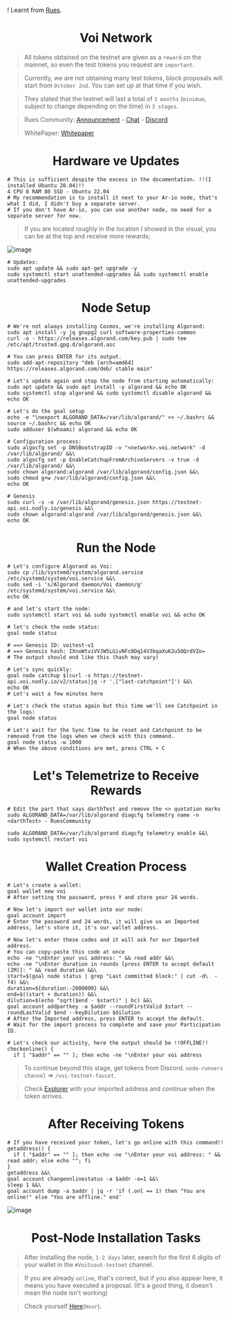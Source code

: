 ! Learnt from [Rues](https://github.com/ruesandora).
<h1 align="center">Voi Network</h1>

> All tokens obtained on the testnet are given as a `reward` on the mainnet, so even the test tokens you request are `important`.

> Currently, we are not obtaining many test tokens, block proposals will start from `October 2nd`. You can set up at that time if you wish.

> They stated that the testnet will last a total of `3 months` (`minimum`, subject to change depending on the time) in `3 stages`.

> Rues Community: [Announcement](https://t.me/RuesAnnouncement) - [Chat](https://t.me/RuesChat) - [Discord](https://discord.gg/t7qVBD6m)
> 
> WhitePaper: [Whitepaper](https://afaf83a4-6c33-4e2a-a40c-9999410c0063.filesusr.com/ugd/7dc173_8e16834f2fbd4866a957d441f392d578.pdf)

<h1 align="center">Hardware ve Updates</h1>

```console
# This is sufficient despite the excess in the documentation. !!(I installed Ubuntu 20.04)!!
4 CPU 8 RAM 80 SSD - Ubuntu 22.04
# My recommendation is to install it next to your Ar-io node, that's what I did, I didn't buy a separate server.
# If you don't have Ar-io, you can use another node, no need for a separate server for now.
```

> If you are located roughly in the location I showed in the visual, you can be at the top and receive more rewards;

![image](https://github.com/ruesandora/Voi/assets/101149671/a4acf712-b470-4ce7-bfb2-7bff3d47580e)

```console
# Updates:
sudo apt update && sudo apt-get upgrade -y
sudo systemctl start unattended-upgrades && sudo systemctl enable unattended-upgrades
```

<h1 align="center">Node Setup</h1>

```console
# We're not always installing Cosmos, we're installing Algorand:
sudo apt install -y jq gnupg2 curl software-properties-common
curl -o - https://releases.algorand.com/key.pub | sudo tee /etc/apt/trusted.gpg.d/algorand.asc

# You can press ENTER for its output.
sudo add-apt-repository "deb [arch=amd64] https://releases.algorand.com/deb/ stable main"

# Let's update again and stop the node from starting automatically:
sudo apt update && sudo apt install -y algorand && echo OK
sudo systemctl stop algorand && sudo systemctl disable algorand && echo OK

# Let's do the goal setup
echo -e "\nexport ALGORAND_DATA=/var/lib/algorand/" >> ~/.bashrc && source ~/.bashrc && echo OK
sudo adduser $(whoami) algorand && echo OK

# Configuration process:
sudo algocfg set -p DNSBootstrapID -v "<network>.voi.network" -d /var/lib/algorand/ &&\
sudo algocfg set -p EnableCatchupFromArchiveServers -v true -d /var/lib/algorand/ &&\
sudo chown algorand:algorand /var/lib/algorand/config.json &&\
sudo chmod g+w /var/lib/algorand/config.json &&\
echo OK

# Genesis
sudo curl -s -o /var/lib/algorand/genesis.json https://testnet-api.voi.nodly.io/genesis &&\
sudo chown algorand:algorand /var/lib/algorand/genesis.json &&\
echo OK
```

<h1 align="center">Run the Node</h1>

```console
# Let's configure Algorand as Voi:
sudo cp /lib/systemd/system/algorand.service /etc/systemd/system/voi.service &&\
sudo sed -i 's/Algorand daemon/Voi daemon/g' /etc/systemd/system/voi.service &&\
echo OK

# and let's start the node:
sudo systemctl start voi && sudo systemctl enable voi && echo OK

# let's check the node status:
goal node status

# ==> Genesis ID: voitest-v1
# ==> Genesis hash: IXnoWtviVVJW5LGivNFc0Dq14V3kqaXuK2u5OQrdVZo=
# The output should end like this (hash may vary)

# Let's sync quickly:
goal node catchup $(curl -s https://testnet-api.voi.nodly.io/v2/status|jq -r '.["last-catchpoint"]') &&\
echo OK
# Let's wait a few minutes here

# Let's check the status again but this time we'll see Catchpoint in the logs:
goal node status

# Let's wait for the Sync Time to be reset and Catchpoint to be removed from the logs when we check with this command.
goal node status -w 1000
# When the above conditions are met, press CTRL + C
```

<h1 align="center">Let's Telemetrize to Receive Rewards</h1>

```console
# Edit the part that says darthTest and remove the <> quotation marks
sudo ALGORAND_DATA=/var/lib/algorand diagcfg telemetry name -n <darthTest> - RuesCommunity

sudo ALGORAND_DATA=/var/lib/algorand diagcfg telemetry enable &&\
sudo systemctl restart voi
```

<h1 align="center">Wallet Creation Process</h1>

```console
# Let's create a wallet:
goal wallet new voi
# After setting the password, press Y and store your 24 words.

# Now let's import our wallet into our node:
goal account import
# Enter the password and 24 words, it will give us an Imported address, let's store it, it's our wallet address.

# Now let's enter these codes and it will ask for our Imported address.
# You can copy-paste this code at once
echo -ne "\nEnter your voi address: " && read addr &&\
echo -ne "\nEnter duration in rounds [press ENTER to accept default (2M)]: " && read duration &&\
start=$(goal node status | grep "Last committed block:" | cut -d\  -f4) &&\
duration=${duration:-2000000} &&\
end=$((start + duration)) &&\
dilution=$(echo "sqrt($end - $start)" | bc) &&\
goal account addpartkey -a $addr --roundFirstValid $start --roundLastValid $end --keyDilution $dilution
# After the Imported address, press ENTER to accept the default.
# Wait for the import process to complete and save your Participation ID.

# Let's check our activity, here the output should be !!OFFLINE!!
checkonline() {
  if [ "$addr" == "" ]; then echo -ne "\nEnter your voi address
```

> To continue beyond this stage, get tokens from Discord. `node-runners channel` => `/voi-testnet-faucet`.

> Check [Explorer](https://voi.observer/explorer/home) with your imported address and continue when the token arrives.


<h1 align="center">After Receiving Tokens</h1>

```console
# If you have received your token, let's go online with this command!!
getaddress() {
  if [ "$addr" == "" ]; then echo -ne "\nEnter your voi address: " && read addr; else echo ""; fi
}
getaddress &&\
goal account changeonlinestatus -a $addr -o=1 &&\
sleep 1 &&\
goal account dump -a $addr | jq -r 'if (.onl == 1) then "You are online!" else "You are offline." end'
```

![image](https://github.com/ruesandora/Voi/assets/101149671/6b030e34-9619-4191-a136-6312f94ba7cb)


<h1 align="center">Post-Node Installation Tasks</h1>

> After installing the node,  `1-2 days` later, search for the first 6 digits of your wallet in the `#VoiScout-testnet` channel.

> If you are already `online`, that's correct, but if you also appear here, it means you have executed a proposal. (It's a good thing, it doesn't mean the node isn't working)

> Check yourself [Here](https://cswenor.github.io/voi-proposer-data/health.html)(`Hour`).
